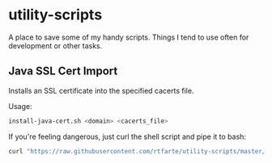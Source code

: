 # utility-scripts
A place to save some of my handy scripts.  Things I tend to use often for development or other tasks.

## Java SSL Cert Import
Installs an SSL certificate into the specified cacerts file.

Usage:
```bash
install-java-cert.sh <domain> <cacerts_file>
```

If you're feeling dangerous, just curl the shell script and pipe it to bash:
```bash
curl "https://raw.githubusercontent.com/rtfarte/utility-scripts/master/install-java-cert.sh" | bash -s -- "domain" cacerts
```

